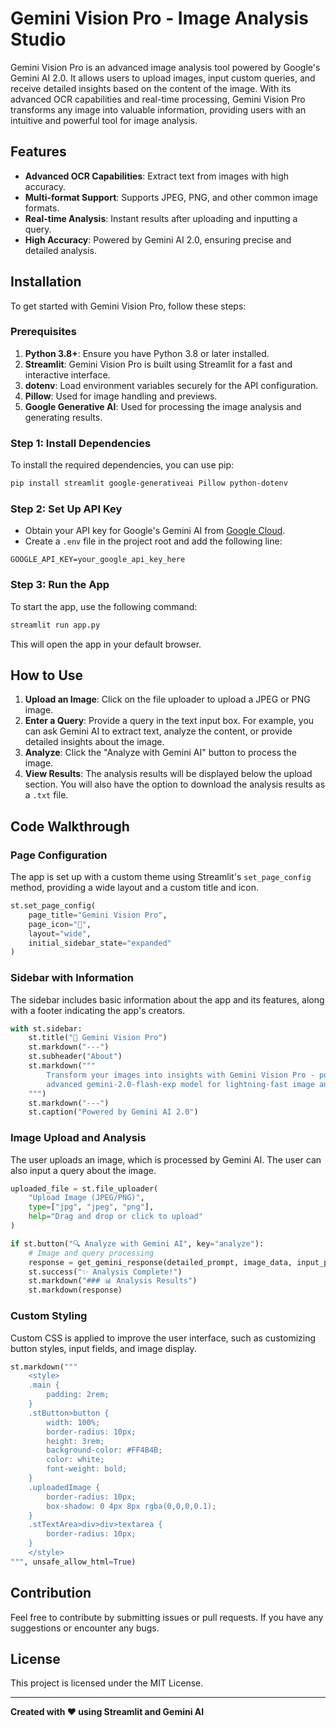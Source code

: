 # Gemini Vision Pro - Image Analysis Studio

Gemini Vision Pro is an advanced image analysis tool powered by Google's Gemini AI 2.0. It allows users to upload images, input custom queries, and receive detailed insights based on the content of the image. With its advanced OCR capabilities and real-time processing, Gemini Vision Pro transforms any image into valuable information, providing users with an intuitive and powerful tool for image analysis.

## Features

- **Advanced OCR Capabilities**: Extract text from images with high accuracy.
- **Multi-format Support**: Supports JPEG, PNG, and other common image formats.
- **Real-time Analysis**: Instant results after uploading and inputting a query.
- **High Accuracy**: Powered by Gemini AI 2.0, ensuring precise and detailed analysis.

## Installation

To get started with Gemini Vision Pro, follow these steps:

### Prerequisites

1. **Python 3.8+**: Ensure you have Python 3.8 or later installed.
2. **Streamlit**: Gemini Vision Pro is built using Streamlit for a fast and interactive interface.
3. **dotenv**: Load environment variables securely for the API configuration.
4. **Pillow**: Used for image handling and previews.
5. **Google Generative AI**: Used for processing the image analysis and generating results.

### Step 1: Install Dependencies

To install the required dependencies, you can use pip:

```bash
pip install streamlit google-generativeai Pillow python-dotenv
```

### Step 2: Set Up API Key

- Obtain your API key for Google's Gemini AI from [Google Cloud](https://cloud.google.com).
- Create a `.env` file in the project root and add the following line:

```env
GOOGLE_API_KEY=your_google_api_key_here
```

### Step 3: Run the App

To start the app, use the following command:

```bash
streamlit run app.py
```

This will open the app in your default browser.

## How to Use

1. **Upload an Image**: Click on the file uploader to upload a JPEG or PNG image.
2. **Enter a Query**: Provide a query in the text input box. For example, you can ask Gemini AI to extract text, analyze the content, or provide detailed insights about the image.
3. **Analyze**: Click the "Analyze with Gemini AI" button to process the image.
4. **View Results**: The analysis results will be displayed below the upload section. You will also have the option to download the analysis results as a `.txt` file.

## Code Walkthrough

### Page Configuration

The app is set up with a custom theme using Streamlit's `set_page_config` method, providing a wide layout and a custom title and icon.

```python
st.set_page_config(
    page_title="Gemini Vision Pro",
    page_icon="🔮",
    layout="wide",
    initial_sidebar_state="expanded"
)
```

### Sidebar with Information

The sidebar includes basic information about the app and its features, along with a footer indicating the app's creators.

```python
with st.sidebar:
    st.title("🔮 Gemini Vision Pro")
    st.markdown("---")
    st.subheader("About")
    st.markdown("""
        Transform your images into insights with Gemini Vision Pro - powered by Google's 
        advanced gemini-2.0-flash-exp model for lightning-fast image analysis.
    """)
    st.markdown("---")
    st.caption("Powered by Gemini AI 2.0")
```

### Image Upload and Analysis

The user uploads an image, which is processed by Gemini AI. The user can also input a query about the image.

```python
uploaded_file = st.file_uploader(
    "Upload Image (JPEG/PNG)",
    type=["jpg", "jpeg", "png"],
    help="Drag and drop or click to upload"
)

if st.button("🔍 Analyze with Gemini AI", key="analyze"):
    # Image and query processing
    response = get_gemini_response(detailed_prompt, image_data, input_prompt)
    st.success("✨ Analysis Complete!")
    st.markdown("### 📊 Analysis Results")
    st.markdown(response)
```

### Custom Styling

Custom CSS is applied to improve the user interface, such as customizing button styles, input fields, and image display.

```python
st.markdown("""
    <style>
    .main {
        padding: 2rem;
    }
    .stButton>button {
        width: 100%;
        border-radius: 10px;
        height: 3rem;
        background-color: #FF4B4B;
        color: white;
        font-weight: bold;
    }
    .uploadedImage {
        border-radius: 10px;
        box-shadow: 0 4px 8px rgba(0,0,0,0.1);
    }
    .stTextArea>div>div>textarea {
        border-radius: 10px;
    }
    </style>
""", unsafe_allow_html=True)
```

## Contribution

Feel free to contribute by submitting issues or pull requests. If you have any suggestions or encounter any bugs.

## License

This project is licensed under the MIT License.

---

**Created with ❤️ using Streamlit and Gemini AI**
